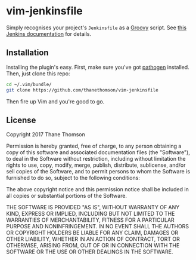 # vim-jenkinsfile

Simply recognises your project's `Jenkinsfile` as a
[Groovy](http://groovy-lang.org/) script. See [this Jenkins
documentation](https://jenkins.io/doc/book/pipeline/jenkinsfile/) for details.

## Installation
Installing the plugin's easy. First, make sure you've got
[pathogen](https://github.com/tpope/vim-pathogen) installed. Then, just clone
this repo:

```bash
cd ~/.vim/bundle/
git clone https://github.com/thanethomson/vim-jenkinsfile
```

Then fire up Vim and you're good to go.

## License
Copyright 2017 Thane Thomson

Permission is hereby granted, free of charge, to any person obtaining a copy of
this software and associated documentation files (the "Software"), to deal in
the Software without restriction, including without limitation the rights to
use, copy, modify, merge, publish, distribute, sublicense, and/or sell copies of
the Software, and to permit persons to whom the Software is furnished to do so,
subject to the following conditions:

The above copyright notice and this permission notice shall be included in all
copies or substantial portions of the Software.

THE SOFTWARE IS PROVIDED "AS IS", WITHOUT WARRANTY OF ANY KIND, EXPRESS OR
IMPLIED, INCLUDING BUT NOT LIMITED TO THE WARRANTIES OF MERCHANTABILITY, FITNESS
FOR A PARTICULAR PURPOSE AND NONINFRINGEMENT. IN NO EVENT SHALL THE AUTHORS OR
COPYRIGHT HOLDERS BE LIABLE FOR ANY CLAIM, DAMAGES OR OTHER LIABILITY, WHETHER
IN AN ACTION OF CONTRACT, TORT OR OTHERWISE, ARISING FROM, OUT OF OR IN
CONNECTION WITH THE SOFTWARE OR THE USE OR OTHER DEALINGS IN THE SOFTWARE.

